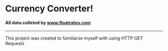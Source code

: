 <h1>Currency Converter!</h1>
<h4>All data colleted by <a href="http://www.floatrates.com/json-feeds.html">www.floatrates.com</a></h4>
<hr />
<p>This project was created to familiarze myself with using HTTP GET Requests<p>
